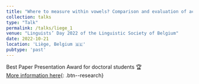 ```yaml
---
title: "Where to measure within vowels? Comparison and evaluation of acoustic techniques for the selection of measurement points"
collection: talks
type: "Talk"
permalink: /talks/liege_1
venue: "Linguists’ Day 2022 of the Linguistic Society of Belgium"
date: 2022-10-21
location: 'Liège, Belgium 🇧🇪'
pubtype: 'past'
---
```

Best Paper Presentation Award for doctoral students 🏆 <br>
[More information here](https://sites.uclouvain.be/bkl-cbl/en/congress/linguists-day/linguists-day-2022/){: .btn--research}
